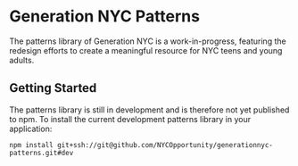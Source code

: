 # Generation NYC Patterns

The patterns library of Generation NYC is a work-in-progress, featuring the redesign efforts to create a meaningful resource for NYC teens and young adults.

## Getting Started
The patterns library is still in development and is therefore not yet published to npm. To install the current development patterns library in your application:

```
npm install git+ssh://git@github.com/NYCOpportunity/generationnyc-patterns.git#dev
```